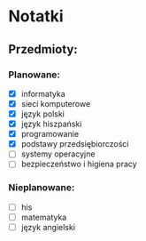 # Notatki
## Przedmioty:
### Planowane:
- [x] informatyka
- [x] sieci komputerowe
- [x] język polski
- [x] język hiszpański
- [x] programowanie
- [x] podstawy przedsiębiorczości
- [ ] systemy operacyjne
- [ ] bezpieczeństwo i higiena pracy

### Nieplanowane:
- [ ] his
- [ ] matematyka
- [ ] język angielski
